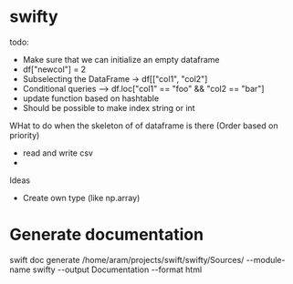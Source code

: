 # swifty

todo:
- Make sure that we can initialize an empty dataframe
- df["newcol"] = 2
- Subselecting the DataFrame -> df[["col1", "col2"]
- Conditional queries --> df.loc["col1" == "foo" && "col2 == "bar"]
- update function based on hashtable
- Should be possible to make index string or int


WHat to do when the skeleton of of dataframe is there (Order based on priority)
- read and write csv
- 

Ideas
- Create own type (like np.array)


# Generate documentation
swift doc generate /home/aram/projects/swift/swifty/Sources/ --module-name swifty --output Documentation --format html
